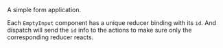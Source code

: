 A simple form application.

Each `EmptyInput` component has a unique reducer binding with its `id`.
And dispatch will send the `id` info to the actions to make sure only the corresponding reducer reacts.